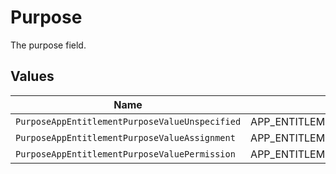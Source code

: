 # Purpose

The purpose field.


## Values

| Name                                           | Value                                          |
| ---------------------------------------------- | ---------------------------------------------- |
| `PurposeAppEntitlementPurposeValueUnspecified` | APP_ENTITLEMENT_PURPOSE_VALUE_UNSPECIFIED      |
| `PurposeAppEntitlementPurposeValueAssignment`  | APP_ENTITLEMENT_PURPOSE_VALUE_ASSIGNMENT       |
| `PurposeAppEntitlementPurposeValuePermission`  | APP_ENTITLEMENT_PURPOSE_VALUE_PERMISSION       |